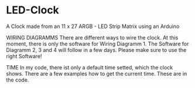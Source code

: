 # LED-Clock
A Clock made from an 11 x 27 ARGB - LED Strip Matrix using an Arduino

WIRING DIAGRAMMS
There are different ways to wire the clock. At this moment, there is only the software for Wiring Diagramm 1. The Software
for Diagramm 2, 3 and 4 will follow in a few days. Please make sure to use the right Software!

TIME
In my code, there ist only a default time setted, which the clock shows. There are a few examples how to get
the current time. These are in the code.
